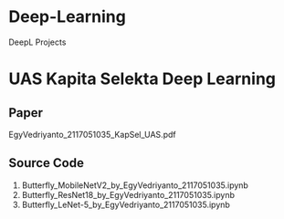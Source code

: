 # Deep-Learning
DeepL Projects

# UAS Kapita Selekta Deep Learning

## Paper
EgyVedriyanto_2117051035_KapSel_UAS.pdf

## Source Code
1. Butterfly_MobileNetV2_by_EgyVedriyanto_2117051035.ipynb
2. Butterfly_ResNet18_by_EgyVedriyanto_2117051035.ipynb
3. Butterfly_LeNet-5_by_EgyVedriyanto_2117051035.ipynb
